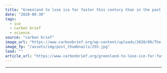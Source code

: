 ```yaml
---
title: "Greenland to lose ice far faster this century than in the past 12,000 years"
date: "2020-09-30"
tags: 
  - ice
  - carbon brief
  - science
source: "carbon brief"
image_url: "https://www.carbonbrief.org/wp-content/uploads/2020/09/The-edge-of-the-Greenland-ice-sheet.-583x372.jpg"
image_fp: "/assets/img/post_thumbnails/255.jpg"
lead: ""
article_url: "https://www.carbonbrief.org/greenland-to-lose-ice-far-faster-this-century-than-in-the-past-12000-years"
---
```


---
